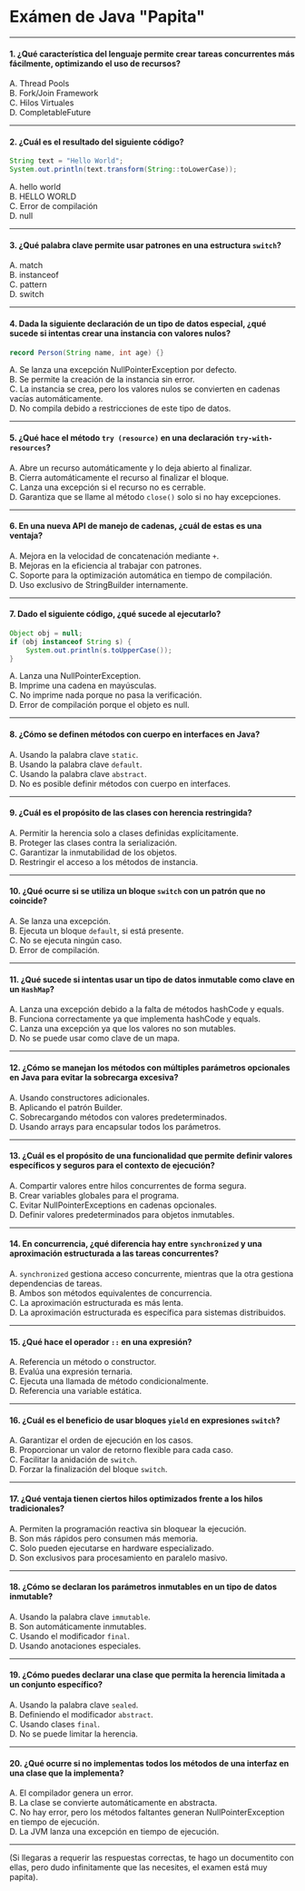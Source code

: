 # Exámen de Java "Papita"
---

#### **1. ¿Qué característica del lenguaje permite crear tareas concurrentes más fácilmente, optimizando el uso de recursos?**  
A. Thread Pools  
B. Fork/Join Framework  
C. Hilos Virtuales  
D. CompletableFuture  

---

#### **2. ¿Cuál es el resultado del siguiente código?**
```java
String text = "Hello World";
System.out.println(text.transform(String::toLowerCase));
```
A. hello world  
B. HELLO WORLD  
C. Error de compilación  
D. null  

---

#### **3. ¿Qué palabra clave permite usar patrones en una estructura `switch`?**  
A. match  
B. instanceof  
C. pattern  
D. switch  

---

#### **4. Dada la siguiente declaración de un tipo de datos especial, ¿qué sucede si intentas crear una instancia con valores nulos?**
```java
record Person(String name, int age) {}
```
A. Se lanza una excepción NullPointerException por defecto.  
B. Se permite la creación de la instancia sin error.  
C. La instancia se crea, pero los valores nulos se convierten en cadenas vacías automáticamente.  
D. No compila debido a restricciones de este tipo de datos.  

---

#### **5. ¿Qué hace el método `try (resource)` en una declaración `try-with-resources`?**  
A. Abre un recurso automáticamente y lo deja abierto al finalizar.  
B. Cierra automáticamente el recurso al finalizar el bloque.  
C. Lanza una excepción si el recurso no es cerrable.  
D. Garantiza que se llame al método `close()` solo si no hay excepciones.  

---

#### **6. En una nueva API de manejo de cadenas, ¿cuál de estas es una ventaja?**  
A. Mejora en la velocidad de concatenación mediante `+`.  
B. Mejoras en la eficiencia al trabajar con patrones.  
C. Soporte para la optimización automática en tiempo de compilación.  
D. Uso exclusivo de StringBuilder internamente.  

---

#### **7. Dado el siguiente código, ¿qué sucede al ejecutarlo?**
```java
Object obj = null;
if (obj instanceof String s) {
    System.out.println(s.toUpperCase());
}
```
A. Lanza una NullPointerException.  
B. Imprime una cadena en mayúsculas.  
C. No imprime nada porque no pasa la verificación.  
D. Error de compilación porque el objeto es null.  

---

#### **8. ¿Cómo se definen métodos con cuerpo en interfaces en Java?**  
A. Usando la palabra clave `static`.  
B. Usando la palabra clave `default`.  
C. Usando la palabra clave `abstract`.  
D. No es posible definir métodos con cuerpo en interfaces.  

---

#### **9. ¿Cuál es el propósito de las clases con herencia restringida?**  
A. Permitir la herencia solo a clases definidas explícitamente.  
B. Proteger las clases contra la serialización.  
C. Garantizar la inmutabilidad de los objetos.  
D. Restringir el acceso a los métodos de instancia.  

---

#### **10. ¿Qué ocurre si se utiliza un bloque `switch` con un patrón que no coincide?**  
A. Se lanza una excepción.  
B. Ejecuta un bloque `default`, si está presente.  
C. No se ejecuta ningún caso.  
D. Error de compilación.  

---

#### **11. ¿Qué sucede si intentas usar un tipo de datos inmutable como clave en un `HashMap`?**  
A. Lanza una excepción debido a la falta de métodos hashCode y equals.  
B. Funciona correctamente ya que implementa hashCode y equals.  
C. Lanza una excepción ya que los valores no son mutables.  
D. No se puede usar como clave de un mapa.  

---

#### **12. ¿Cómo se manejan los métodos con múltiples parámetros opcionales en Java para evitar la sobrecarga excesiva?**  
A. Usando constructores adicionales.  
B. Aplicando el patrón Builder.  
C. Sobrecargando métodos con valores predeterminados.  
D. Usando arrays para encapsular todos los parámetros.  

---

#### **13. ¿Cuál es el propósito de una funcionalidad que permite definir valores específicos y seguros para el contexto de ejecución?**  
A. Compartir valores entre hilos concurrentes de forma segura.  
B. Crear variables globales para el programa.  
C. Evitar NullPointerExceptions en cadenas opcionales.  
D. Definir valores predeterminados para objetos inmutables.  

---

#### **14. En concurrencia, ¿qué diferencia hay entre `synchronized` y una aproximación estructurada a las tareas concurrentes?**  
A. `synchronized` gestiona acceso concurrente, mientras que la otra gestiona dependencias de tareas.  
B. Ambos son métodos equivalentes de concurrencia.  
C. La aproximación estructurada es más lenta.  
D. La aproximación estructurada es específica para sistemas distribuidos.  

---

#### **15. ¿Qué hace el operador `::` en una expresión?**  
A. Referencia un método o constructor.  
B. Evalúa una expresión ternaria.  
C. Ejecuta una llamada de método condicionalmente.  
D. Referencia una variable estática.  

---

#### **16. ¿Cuál es el beneficio de usar bloques `yield` en expresiones `switch`?**  
A. Garantizar el orden de ejecución en los casos.  
B. Proporcionar un valor de retorno flexible para cada caso.  
C. Facilitar la anidación de `switch`.  
D. Forzar la finalización del bloque `switch`.  

---

#### **17. ¿Qué ventaja tienen ciertos hilos optimizados frente a los hilos tradicionales?**  
A. Permiten la programación reactiva sin bloquear la ejecución.  
B. Son más rápidos pero consumen más memoria.  
C. Solo pueden ejecutarse en hardware especializado.  
D. Son exclusivos para procesamiento en paralelo masivo.  

---

#### **18. ¿Cómo se declaran los parámetros inmutables en un tipo de datos inmutable?**  
A. Usando la palabra clave `immutable`.  
B. Son automáticamente inmutables.  
C. Usando el modificador `final`.  
D. Usando anotaciones especiales.  

---

#### **19. ¿Cómo puedes declarar una clase que permita la herencia limitada a un conjunto específico?**  
A. Usando la palabra clave `sealed`.  
B. Definiendo el modificador `abstract`.  
C. Usando clases `final`.  
D. No se puede limitar la herencia.  

---

#### **20. ¿Qué ocurre si no implementas todos los métodos de una interfaz en una clase que la implementa?**  
A. El compilador genera un error.  
B. La clase se convierte automáticamente en abstracta.  
C. No hay error, pero los métodos faltantes generan NullPointerException en tiempo de ejecución.  
D. La JVM lanza una excepción en tiempo de ejecución.  

---
(Si llegaras a requerir las respuestas correctas, te hago un documentito con ellas, pero dudo infinitamente que las necesites, el examen está muy papita).
